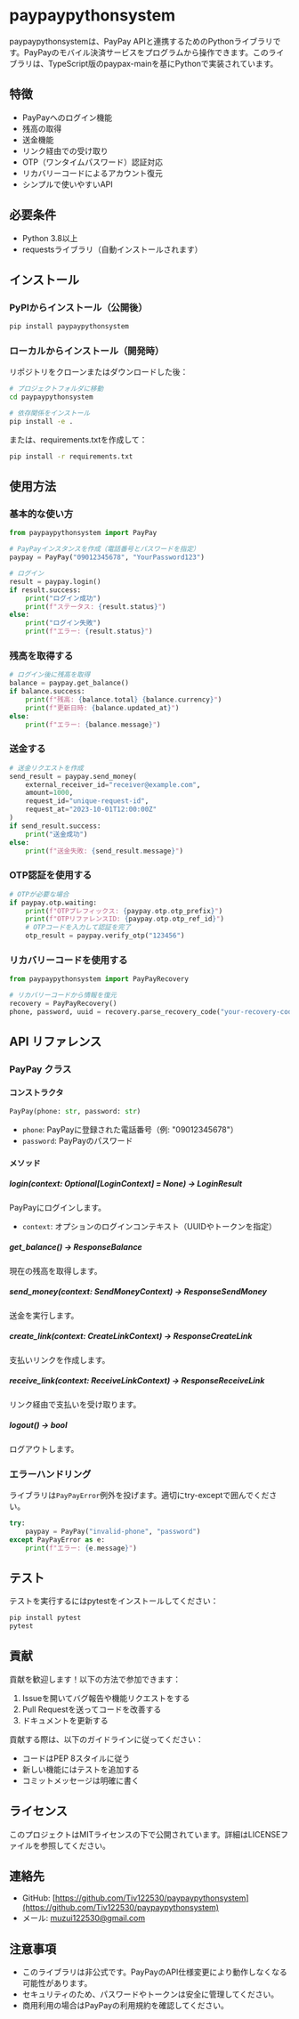 # paypaypythonsystem

paypaypythonsystemは、PayPay APIと連携するためのPythonライブラリです。PayPayのモバイル決済サービスをプログラムから操作できます。このライブラリは、TypeScript版のpaypax-mainを基にPythonで実装されています。

## 特徴

- PayPayへのログイン機能
- 残高の取得
- 送金機能
- リンク経由での受け取り
- OTP（ワンタイムパスワード）認証対応
- リカバリーコードによるアカウント復元
- シンプルで使いやすいAPI

## 必要条件

- Python 3.8以上
- requestsライブラリ（自動インストールされます）

## インストール

### PyPIからインストール（公開後）

```bash
pip install paypaypythonsystem
```

### ローカルからインストール（開発時）

リポジトリをクローンまたはダウンロードした後：

```bash
# プロジェクトフォルダに移動
cd paypaypythonsystem

# 依存関係をインストール
pip install -e .
```

または、requirements.txtを作成して：

```bash
pip install -r requirements.txt
```

## 使用方法

### 基本的な使い方

```python
from paypaypythonsystem import PayPay

# PayPayインスタンスを作成（電話番号とパスワードを指定）
paypay = PayPay("09012345678", "YourPassword123")

# ログイン
result = paypay.login()
if result.success:
    print("ログイン成功")
    print(f"ステータス: {result.status}")
else:
    print("ログイン失敗")
    print(f"エラー: {result.status}")
```

### 残高を取得する

```python
# ログイン後に残高を取得
balance = paypay.get_balance()
if balance.success:
    print(f"残高: {balance.total} {balance.currency}")
    print(f"更新日時: {balance.updated_at}")
else:
    print(f"エラー: {balance.message}")
```

### 送金する

```python
# 送金リクエストを作成
send_result = paypay.send_money(
    external_receiver_id="receiver@example.com",
    amount=1000,
    request_id="unique-request-id",
    request_at="2023-10-01T12:00:00Z"
)
if send_result.success:
    print("送金成功")
else:
    print(f"送金失敗: {send_result.message}")
```

### OTP認証を使用する

```python
# OTPが必要な場合
if paypay.otp.waiting:
    print(f"OTPプレフィックス: {paypay.otp.otp_prefix}")
    print(f"OTPリファレンスID: {paypay.otp.otp_ref_id}")
    # OTPコードを入力して認証を完了
    otp_result = paypay.verify_otp("123456")
```

### リカバリーコードを使用する

```python
from paypaypythonsystem import PayPayRecovery

# リカバリーコードから情報を復元
recovery = PayPayRecovery()
phone, password, uuid = recovery.parse_recovery_code("your-recovery-code")
```

## API リファレンス

### PayPay クラス

#### コンストラクタ
```python
PayPay(phone: str, password: str)
```
- `phone`: PayPayに登録された電話番号（例: "09012345678"）
- `password`: PayPayのパスワード

#### メソッド

##### login(context: Optional[LoginContext] = None) -> LoginResult
PayPayにログインします。
- `context`: オプションのログインコンテキスト（UUIDやトークンを指定）

##### get_balance() -> ResponseBalance
現在の残高を取得します。

##### send_money(context: SendMoneyContext) -> ResponseSendMoney
送金を実行します。

##### create_link(context: CreateLinkContext) -> ResponseCreateLink
支払いリンクを作成します。

##### receive_link(context: ReceiveLinkContext) -> ResponseReceiveLink
リンク経由で支払いを受け取ります。

##### logout() -> bool
ログアウトします。

### エラーハンドリング

ライブラリは`PayPayError`例外を投げます。適切にtry-exceptで囲んでください。

```python
try:
    paypay = PayPay("invalid-phone", "password")
except PayPayError as e:
    print(f"エラー: {e.message}")
```

## テスト

テストを実行するにはpytestをインストールしてください：

```bash
pip install pytest
pytest
```

## 貢献

貢献を歓迎します！以下の方法で参加できます：

1. Issueを開いてバグ報告や機能リクエストをする
2. Pull Requestを送ってコードを改善する
3. ドキュメントを更新する

貢献する際は、以下のガイドラインに従ってください：
- コードはPEP 8スタイルに従う
- 新しい機能にはテストを追加する
- コミットメッセージは明確に書く

## ライセンス

このプロジェクトはMITライセンスの下で公開されています。詳細はLICENSEファイルを参照してください。

## 連絡先

- GitHub: [https://github.com/Tiv122530/paypaypythonsystem](https://github.com/Tiv122530/paypaypythonsystem)
- メール: muzui122530@gmail.com

## 注意事項

- このライブラリは非公式です。PayPayのAPI仕様変更により動作しなくなる可能性があります。
- セキュリティのため、パスワードやトークンは安全に管理してください。
- 商用利用の場合はPayPayの利用規約を確認してください。
